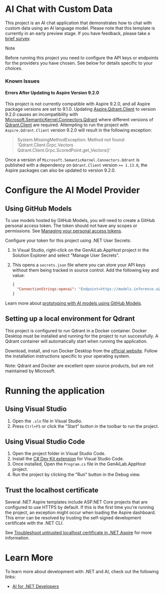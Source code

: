 # AI Chat with Custom Data

This project is an AI chat application that demonstrates how to chat with custom data using an AI language model. Please note that this template is currently in an early preview stage. If you have feedback, please take a [brief survey](https://aka.ms/dotnet-chat-templatePreview2-survey).

>[!NOTE]
> Before running this project you need to configure the API keys or endpoints for the providers you have chosen. See below for details specific to your choices.

### Known Issues

#### Errors After Updating to Aspire Version 9.2.0
This project is not currently compatible with Aspire 9.2.0, and all Aspire package versions are set to 9.1.0. Updating [Aspire.Qdrant.Client](https://www.nuget.org/packages/Aspire.Qdrant.Client) to version 9.2.0 causes an incompatibility with [Microsoft.SemanticKernel.Connectors.Qdrant](https://www.nuget.org/packages/Microsoft.SemanticKernel.Connectors.Qdrant) where different versions of [Qdrant.Client](https://www.nuget.org/packages/Qdrant.Client) are required. Attempting to run the project with `Aspire.Qdrant.Client` version 9.2.0 will result in the following exception:

> System.MissingMethodException: Method not found: 'Qdrant.Client.Grpc.Vectors Qdrant.Client.Grpc.ScoredPoint.get_Vectors()'

Once a version of `Microsoft.SemanticKernel.Connectors.Qdrant` is published with a dependency on `Qdrant.Client` version `>= 1.13.0`, the Aspire packages can also be updated to version 9.2.0.

# Configure the AI Model Provider

## Using GitHub Models
To use models hosted by GitHub Models, you will need to create a GitHub personal access token. The token should not have any scopes or permissions. See [Managing your personal access tokens](https://docs.github.com/en/authentication/keeping-your-account-and-data-secure/managing-your-personal-access-tokens).

Configure your token for this project using .NET User Secrets:

1. In Visual Studio, right-click on the GenAiLab.AppHost project in the Solution Explorer and select "Manage User Secrets".
2. This opens a `secrets.json` file where you can store your API keys without them being tracked in source control. Add the following key and value:

   ```json
   {
     "ConnectionStrings:openai": "Endpoint=https://models.inference.ai.azure.com;Key=YOUR-API-KEY"
   }
   ```

Learn more about [prototyping with AI models using GitHub Models](https://docs.github.com/github-models/prototyping-with-ai-models).

## Setting up a local environment for Qdrant
This project is configured to run Qdrant in a Docker container. Docker Desktop must be installed and running for the project to run successfully. A Qdrant container will automatically start when running the application.

Download, install, and run Docker Desktop from the [official website](https://www.docker.com/). Follow the installation instructions specific to your operating system.

Note: Qdrant and Docker are excellent open source products, but are not maintained by Microsoft.

# Running the application

## Using Visual Studio

1. Open the `.sln` file in Visual Studio.
2. Press `Ctrl+F5` or click the "Start" button in the toolbar to run the project.

## Using Visual Studio Code

1. Open the project folder in Visual Studio Code.
2. Install the [C# Dev Kit extension](https://marketplace.visualstudio.com/items?itemName=ms-dotnettools.csdevkit) for Visual Studio Code.
3. Once installed, Open the `Program.cs` file in the GenAiLab.AppHost project.
4. Run the project by clicking the "Run" button in the Debug view.

## Trust the localhost certificate

Several .NET Aspire templates include ASP.NET Core projects that are configured to use HTTPS by default. If this is the first time you're running the project, an exception might occur when loading the Aspire dashboard. This error can be resolved by trusting the self-signed development certificate with the .NET CLI.

See [Troubleshoot untrusted localhost certificate in .NET Aspire](https://learn.microsoft.com/dotnet/aspire/troubleshooting/untrusted-localhost-certificate) for more information.

# Learn More
To learn more about development with .NET and AI, check out the following links:

* [AI for .NET Developers](https://learn.microsoft.com/dotnet/ai/)

